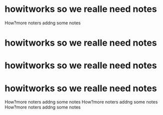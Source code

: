 # howitworks so we realle need notes
How?more noters
addng some notes
# howitworks so we realle need notes
# howitworks so we realle need notes
# howitworks so we realle need notes
How?more noters
addng some notes
How?more noters
addng some notes
How?more noters
addng some notes
